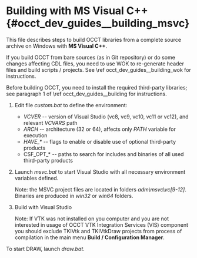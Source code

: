 Building with MS Visual C++ {#occt_dev_guides__building_msvc}
===========================

This file describes steps to build OCCT libraries from a complete source
archive on Windows with <b>MS Visual C++</b>. 

If you build OCCT from bare sources (as in Git repository) or do some 
changes affecting CDL files, you need to use WOK to re-generate header files
and build scripts / projects. See \ref occt_dev_guides__building_wok for instructions.

Before building OCCT, you need to install the required third-party libraries; see
paragraph 1 of \ref occt_dev_guides__building for instructions.

1. Edit file *custom.bat* to define the environment: 

   - *VCVER* -- version of Visual Studio (vc8, vc9, vc10, vc11 or vc12), 
             and relevant *VCVARS* path
   - *ARCH* -- architecture (32 or 64), affects only *PATH* variable for execution
   - <i>HAVE_*</i> -- flags to enable or disable use of optional third-party products
   - CSF_OPT_* -- paths to search for includes and binaries of all used 
                 third-party products

2. Launch *msvc.bat* to start Visual Studio with all necessary environment 
   variables defined.

   Note: the MSVC project files are located in folders <i>adm\\msvc\\vc[9-12]</i>.
   Binaries are produced in *win32* or *win64* folders.

3. Build with Visual Studio

   Note: If VTK was not installed on you computer and you are not interested in usage of 
            OCCT VTK Integration Services (VIS) component you should exclude TKIVtk and TKIVtkDraw 
            projects from process of compilation in the main menu  <b>Build / Configuration Manager</b>. 

To start DRAW, launch *draw.bat*.

